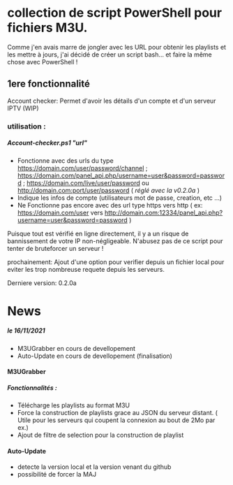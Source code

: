 # collection de script PowerShell pour fichiers M3U.
Comme j'en avais marre de jongler avec les URL pour obtenir les playlists et les mettre à jours, j'ai décidé de créer un script bash... et faire la même chose avec PowerShell !

## 1ere fonctionnalité
Account checker:
Permet d'avoir les détails d'un compte et d'un serveur IPTV (WIP)


### utilisation :
  
  ##### Account-checker.ps1 "url"
- Fonctionne avec des urls du type https://domain.com/user/password/channel ; https://domain.com/panel_api.php/username=user&password=password ; https://domain.com/live/user/password ou http://domain.com:port/user/password ( *réglé avec la v0.2.0a* )
- Indique les infos de compte (utilisateurs mot de passe, creation, etc ...) 
- Ne Fonctionne pas encore avec des url type https vers http ( ex: https://domain.com/user vers http://domain.com:12334/panel_api.php?username=user&password=password )

Puisque tout est vérifié en ligne directement, il y a un risque de bannissement de votre IP non-négligeable. N'abusez pas de ce script pour tenter de bruteforcer un serveur !

prochainement:
Ajout d'une option pour verifier depuis un fichier local pour eviter les trop nombreuse requete depuis les serveurs.

Derniere version: 0.2.0a


# News
##### le 16/11/2021
- M3UGrabber en cours de devellopement
- Auto-Update en cours de devellopement (finalisation)

#### M3UGrabber

##### Fonctionnalités :

- Télécharge les playlists au format M3U
- Force la construction de playlists grace au JSON du serveur distant. ( Utile pour les serveurs qui coupent la connexion au bout de 2Mo par ex.)
- Ajout de filtre de selection pour la construction de playlist

#### Auto-Update

- detecte la version local et la version venant du github
- possibilité de forcer la MAJ
